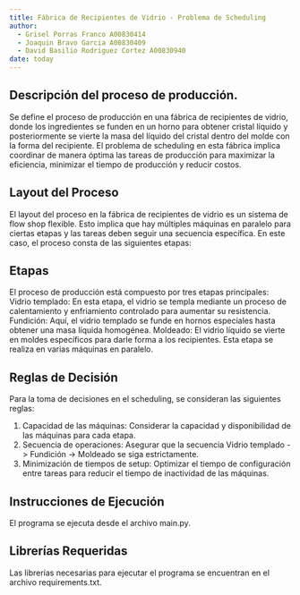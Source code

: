 ```yaml
---
title: Fábrica de Recipientes de Vidrio - Problema de Scheduling
author:
  - Grisel Porras Franco A00830414
  - Joaquin Bravo Garcia A00830409
  - David Basilio Rodriguez Cortez A00830940
date: today
---
```


## Descripción del proceso de producción.	

Se define el proceso de producción en una fábrica de recipientes de vidrio, donde los ingredientes se funden en un horno para obtener cristal líquido y posteriormente se vierte la masa del líquido del cristal dentro del molde con la forma del recipiente. El problema de scheduling en esta fábrica implica coordinar de manera óptima las tareas de producción para maximizar la eficiencia, minimizar el tiempo de producción y reducir costos.
	
## Layout del Proceso

El layout del proceso en la fábrica de recipientes de vidrio es un sistema de flow shop flexible. Esto implica que hay múltiples máquinas en paralelo para ciertas etapas y las tareas deben seguir una secuencia específica. En este caso, el proceso consta de las siguientes etapas:

## Etapas

El proceso de producción está compuesto por tres etapas principales:
Vidrio templado: En esta etapa, el vidrio se templa mediante un proceso de calentamiento y enfriamiento controlado para aumentar su resistencia.
Fundición: Aquí, el vidrio templado se funde en hornos especiales hasta obtener una masa líquida homogénea.
Moldeado: El vidrio líquido se vierte en moldes específicos para darle forma a los recipientes. Esta etapa se realiza en varias máquinas en paralelo.

## Reglas de Decisión

Para la toma de decisiones en el scheduling, se consideran las siguientes reglas:

1. Capacidad de las máquinas: Considerar la capacidad y disponibilidad de las máquinas para cada etapa.
2. Secuencia de operaciones: Asegurar que la secuencia Vidrio templado -> Fundición -> Moldeado se siga estrictamente.
3. Minimización de tiempos de setup: Optimizar el tiempo de configuración entre tareas para reducir el tiempo de inactividad de las máquinas.

## Instrucciones de Ejecución
El programa se ejecuta desde el archivo main.py.

## Librerías Requeridas
Las librerías necesarias para ejecutar el programa se encuentran en el archivo requirements.txt.
